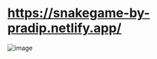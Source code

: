 # https://snakegame-by-pradip.netlify.app/
![image](https://user-images.githubusercontent.com/60803643/194131511-7118d920-98a2-41d3-aa48-4385e9a8adfc.png)
